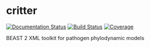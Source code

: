 # critter
[![Documentation Status](https://readthedocs.org/projects/critter/badge/?version=latest)](https://critter.readthedocs.io/en/latest/?badge=latest)
[![Build Status](https://travis-ci.com/esteinig/critter.svg?branch=main)](https://travis-ci.com/esteinig/critter)
[![Coverage](https://codecov.io/gh/esteinig/critter/branch/main/graph/badge.svg?token=HTRLQ2MAWA)](https://codecov.io/gh/esteinig/critter)

BEAST 2 XML toolkit for pathogen phylodynamic models
